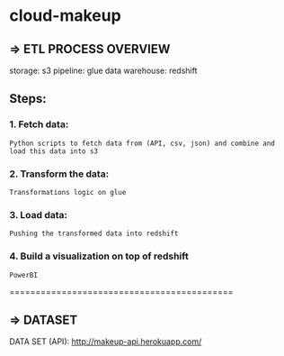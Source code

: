 # cloud-makeup



## => ETL PROCESS OVERVIEW

storage: s3
pipeline: glue
data warehouse: redshift

## Steps: 

### 1. Fetch data: 
	Python scripts to fetch data from (API, csv, json) and combine and load this data into s3
### 2. Transform the data:
	Transformations logic on glue
### 3. Load data:
	Pushing the transformed data into redshift
### 4. Build a visualization on top of redshift
	PowerBI

===========================================


## => DATASET

DATA SET (API): http://makeup-api.herokuapp.com/

